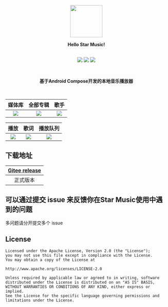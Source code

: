 <p align="center"><img width="100" src="https://gitee.com/ZXHHYJ/mandysa_music/raw/master/app/src/main/ic_launcher-playstore.png"/></p>

<p align="center">
    <strong>Hello Star Music!</strong>
    <br>
    <br>

[//]: # (    <a href="https://gitee.com/ZXHHYJ/mandysa_music/wikis">Wiki</a>)
</p>

<p align="center">
<img src="https://img.shields.io/badge/language-kotlin-orange.svg"/>
<img src="https://img.shields.io/badge/license-Apache-blue"/>
<a href="https://gitee.com/ZXHHYJ/star_music/commits/master"><img src="https://img.shields.io/badge/updates-%E6%9B%B4%E6%96%B0%E6%97%A5%E5%BF%97-brightgreen"/></a>
</p>

<br>
<p align="center"><strong>基于Android Compose开发的本地音乐播放器</strong></p>
<br>

|                                              媒体库                                               |                                              全部专辑                                              |                                                        歌手                                                        |
|:----------------------------------------------------------------------------------------------:|:----------------------------------------------------------------------------------------------:|:----------------------------------------------------------------------------------------------------------------:|
| ![](https://gitee.com/ZXHHYJ/star_music/raw/master/screenshot/%E5%AA%92%E4%BD%93%E5%BA%93.jpg) | ![](https://gitee.com/ZXHHYJ/star_music/raw/master/screenshot/%E4%B8%93%E8%BE%91%E9%A1%B5.jpg) | ![](https://gitee.com/ZXHHYJ/star_music/raw/master/screenshot/%E6%AD%8C%E6%89%8B%E4%BF%A1%E6%81%AF%E9%A1%B5.jpg) |

|                                               播放                                               |                                               歌词                                               |                                                  播放队列                                                   |
|:----------------------------------------------------------------------------------------------:|:----------------------------------------------------------------------------------------------:|:-------------------------------------------------------------------------------------------------------:|
| ![](https://gitee.com/ZXHHYJ/star_music/raw/master/screenshot/%E6%92%AD%E6%94%BE%E9%A1%B5.jpg) | ![](https://gitee.com/ZXHHYJ/star_music/raw/master/screenshot/%E6%AD%8C%E8%AF%8D%E9%A1%B5.jpg) | ![](https://gitee.com/ZXHHYJ/star_music/raw/master/screenshot/%E6%92%AD%E6%94%BE%E9%98%9F%E5%88%97.jpg) |

## 下载地址

|  [Gitee release](https://gitee.com/ZXHHYJ/star_music/releases/) |
|:--:|
| 正式版本 |

## 可以通过提交 issue 来反馈你在Star Music使用中遇到的问题

多问题请分开提交多个 issue

## License

```
Licensed under the Apache License, Version 2.0 (the "License");
you may not use this file except in compliance with the License.
You may obtain a copy of the License at

http://www.apache.org/licenses/LICENSE-2.0

Unless required by applicable law or agreed to in writing, software
distributed under the License is distributed on an "AS IS" BASIS,
WITHOUT WARRANTIES OR CONDITIONS OF ANY KIND, either express or implied.
See the License for the specific language governing permissions and
limitations under the License.
```
